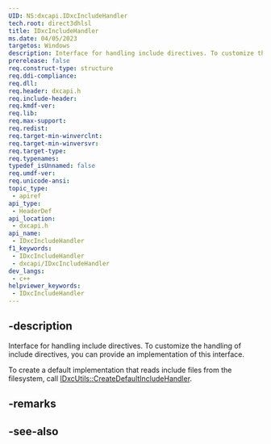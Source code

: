 ```yaml
---
UID: NS:dxcapi.IDxcIncludeHandler
tech.root: direct3dhlsl
title: IDxcIncludeHandler
ms.date: 04/05/2023
targetos: Windows
description: Interface for handling include directives. To customize the handling of include directives, you can provide an implementation of this interface.
prerelease: false
req.construct-type: structure
req.ddi-compliance: 
req.dll: 
req.header: dxcapi.h
req.include-header: 
req.kmdf-ver: 
req.lib: 
req.max-support: 
req.redist: 
req.target-min-winverclnt: 
req.target-min-winversvr: 
req.target-type: 
req.typenames: 
typedef_isUnnamed: false
req.umdf-ver: 
req.unicode-ansi: 
topic_type:
 - apiref
api_type:
 - HeaderDef
api_location:
 - dxcapi.h
api_name:
 - IDxcIncludeHandler
f1_keywords:
 - IDxcIncludeHandler
 - dxcapi/IDxcIncludeHandler
dev_langs:
 - c++
helpviewer_keywords:
 - IDxcIncludeHandler
---
```


## -description

Interface for handling include directives. To customize the handling of include directives, you can provide an implementation of this interface.

To create a default implementation that reads include files from the filesystem, call [IDxcUtils::CreateDefaultIncludeHandler](./nf-dxcapi-idxcutils-createdefaultincludehandler.md).

## -remarks

## -see-also
